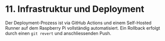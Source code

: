 # 11. Infrastruktur und Deployment
Der Deployment-Prozess ist via GitHub Actions und einem Self-Hosted Runner auf dem Raspberry Pi vollständig automatisiert. Ein Rollback erfolgt durch einen `git revert` und anschliessenden Push.
